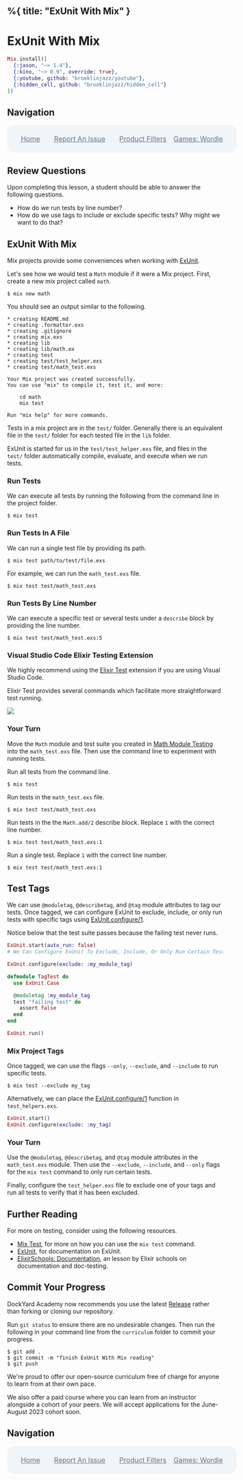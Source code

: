 %{
  title: "ExUnit With Mix"
}
---
# ExUnit With Mix

```elixir
Mix.install([
  {:jason, "~> 1.4"},
  {:kino, "~> 0.9", override: true},
  {:youtube, github: "brooklinjazz/youtube"},
  {:hidden_cell, github: "brooklinjazz/hidden_cell"}
])
```

## Navigation

<div style="display: flex; align-items: center; width: 100%; justify-content: space-between; font-size: 1rem; color: #61758a; background-color: #f0f5f9; height: 4rem; padding: 0 1rem; border-radius: 1rem;">
<div style="display: flex;">
<i class="ri-home-fill"></i>
<a style="display: flex; color: #61758a; margin-left: 1rem;" href="../start.livemd">Home</a>
</div>
<div style="display: flex;">
<i class="ri-bug-fill"></i>
<a style="display: flex; color: #61758a; margin-left: 1rem;" href="https://github.com/DockYard-Academy/curriculum/issues/new?assignees=&labels=&template=issue.md&title=ExUnit With Mix">Report An Issue</a>
</div>
<div style="display: flex;">
<i class="ri-arrow-left-fill"></i>
<a style="display: flex; color: #61758a; margin-left: 1rem;" href="../exercises/product_filters.livemd">Product Filters</a>
</div>
<div style="display: flex;">
<a style="display: flex; color: #61758a; margin-right: 1rem;" href="../exercises/games_wordle.livemd">Games: Wordle</a>
<i class="ri-arrow-right-fill"></i>
</div>
</div>

## Review Questions

Upon completing this lesson, a student should be able to answer the following questions.

* How do we run tests by line number?
* How do we use tags to include or exclude specific tests? Why might we want to do that?

## ExUnit With Mix

Mix projects provide some conveniences when working with [ExUnit](https://hexdocs.pm/ex_unit/ExUnit.html).

Let's see how we would test a `Math` module if it were a Mix project.
First, create a new mix project called `math`.

```
$ mix new math
```

You should see an output similar to the following.

```
* creating README.md
* creating .formatter.exs
* creating .gitignore
* creating mix.exs
* creating lib
* creating lib/math.ex
* creating test
* creating test/test_helper.exs
* creating test/math_test.exs

Your Mix project was created successfully.
You can use "mix" to compile it, test it, and more:

    cd math
    mix test

Run "mix help" for more commands.
```

Tests in a mix project are in the `test/` folder. Generally there is an equivalent file in the `test/` folder
for each tested file in the `lib` folder.

ExUnit is started for us in the `test/test_helper.exs` file, and
files in the `test/` folder automatically compile, evaluate, and execute when we run tests.

<!-- livebook:{"break_markdown":true} -->

### Run Tests

We can execute all tests by running the following from the command line in the project folder.

```
$ mix test
```

<!-- livebook:{"break_markdown":true} -->

### Run Tests In A File

We can run a single test file by providing its path.

```
$ mix test path/to/test/file.exs
```

For example, we can run the `math_test.exs` file.

```
$ mix test test/math_test.exs
```

<!-- livebook:{"break_markdown":true} -->

### Run Tests By Line Number

We can execute a specific test or several tests under a `describe` block by providing the line number.

```
$ mix test test/math_test.exs:5
```

<!-- livebook:{"break_markdown":true} -->

### Visual Studio Code Elixir Testing Extension

We highly recommend using the [Elixir Test](https://marketplace.visualstudio.com/items?itemName=samuel-pordeus.elixir-test)
extension if you are using Visual Studio Code.

Elixir Test provides several commands which facilitate more straightforward test running.

<!-- livebook:{"break_markdown":true} -->

![](images/Elixir%20Test%20Commands.png)

<!-- livebook:{"break_markdown":true} -->

### Your Turn

Move the `Math` module and test suite you created in [Math Module Testing](../exercises/math_module_testing.livemd) into the `math_test.exs` file. Then use the command line to experiment with running tests.

Run all tests from the command line.

```
$ mix test
```

Run tests in the `math_test.exs` file.

```
$ mix test test/math_test.exs
```

Run tests in the the `Math.add/2` describe block. Replace `1` with the correct line number.

```
$ mix test test/math_test.exs:1
```

Run a single test. Replace `1` with the correct line number.

```
$ mix test test/math_test.exs:1
```

## Test Tags

We can use `@moduletag`, `@describetag`, and `@tag` module attributes to tag our tests.
Once tagged, we can configure ExUnit to exclude, include, or only run tests with specific tags using [ExUnit.configure/1](https://hexdocs.pm/ex_unit/ExUnit.html#configure/1).

Notice below that the test suite passes because the failing test never runs.

```elixir
ExUnit.start(auto_run: false)
# We Can Configure ExUnit To Exclude, Include, Or Only Run Certain Tests.

ExUnit.configure(exclude: :my_module_tag)

defmodule TagTest do
  use ExUnit.Case

  @moduletag :my_module_tag
  test "failing test" do
    assert false
  end
end

ExUnit.run()
```

### Mix Project Tags

Once tagged, we can use the flags `--only`, `--exclude`, and `--include` to run specific tests.

```
$ mix test --exclude my_tag
```

Alternatively, we can place the [ExUnit.configure/1](https://hexdocs.pm/ex_unit/ExUnit.html#configure/1) function in `test_helpers.exs`.

<!-- livebook:{"force_markdown":true} -->

```elixir
ExUnit.start()
ExUnit.configure(exclude: :my_tag)
```

<!-- livebook:{"break_markdown":true} -->

### Your Turn

Use the `@moduletag`, `@describetag`, and `@tag` module attributes in the `math_test.exs` module. Then use the `--exclude`, `--include`, and `--only` flags for the `mix test` command to only run certain tests.

Finally, configure the `test_helper.exs` file to exclude one of your tags and run all tests to verify that it has been excluded.

## Further Reading

For more on testing, consider using the following resources.

* [Mix Test](https://hexdocs.pm/mix/Mix.Tasks.Test.html), for more on how you can use the `mix test` command.
* [ExUnit](https://hexdocs.pm/ex_unit/ExUnit.html), for documentation on ExUnit.
* [ElixirSchools: Documentation](https://elixirschool.com/en/lessons/basics/documentation), an lesson by Elixir schools on documentation and doc-testing.

## Commit Your Progress

DockYard Academy now recommends you use the latest [Release](https://github.com/DockYard-Academy/curriculum/releases) rather than forking or cloning our repository.

Run `git status` to ensure there are no undesirable changes.
Then run the following in your command line from the `curriculum` folder to commit your progress.

```
$ git add .
$ git commit -m "finish ExUnit With Mix reading"
$ git push
```

We're proud to offer our open-source curriculum free of charge for anyone to learn from at their own pace.

We also offer a paid course where you can learn from an instructor alongside a cohort of your peers.
We will accept applications for the June-August 2023 cohort soon.

## Navigation

<div style="display: flex; align-items: center; width: 100%; justify-content: space-between; font-size: 1rem; color: #61758a; background-color: #f0f5f9; height: 4rem; padding: 0 1rem; border-radius: 1rem;">
<div style="display: flex;">
<i class="ri-home-fill"></i>
<a style="display: flex; color: #61758a; margin-left: 1rem;" href="../start.livemd">Home</a>
</div>
<div style="display: flex;">
<i class="ri-bug-fill"></i>
<a style="display: flex; color: #61758a; margin-left: 1rem;" href="https://github.com/DockYard-Academy/curriculum/issues/new?assignees=&labels=&template=issue.md&title=ExUnit With Mix">Report An Issue</a>
</div>
<div style="display: flex;">
<i class="ri-arrow-left-fill"></i>
<a style="display: flex; color: #61758a; margin-left: 1rem;" href="../exercises/product_filters.livemd">Product Filters</a>
</div>
<div style="display: flex;">
<a style="display: flex; color: #61758a; margin-right: 1rem;" href="../exercises/games_wordle.livemd">Games: Wordle</a>
<i class="ri-arrow-right-fill"></i>
</div>
</div>

